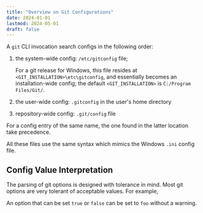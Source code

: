 ```yaml
---
title: "Overview on Git Configurations"
date: 2024-01-01
lastmod: 2024-05-01
draft: false
---
```


A `git` CLI invocation search configs in the following order:

1. the system-wide config: `/etc/gitconfig` file; 

    For a git release for Windows, this file resides at `<GIT_INSTALLATION>\etc\gitconfig`, and essentially becomes an installation-wide config;
    the default `<GIT_INSTALLATION>` is `C:/Program Files/Git/`.

2. the user-wide config: `.gitconfig` in the user's home directory
3. repository-wide config: `.git/config` file

For a config entry of the same name, the one found in the latter location take precedence.

All these files use the same syntax which mimics the Windows `.ini` config file.

## Config Value Interpretation

The parsing of git options is designed with tolerance in mind.
Most git options are very tolerant of acceptable values.
For example, 

An option that can be set `true` or `false` can be set to `foo` without a warning.
